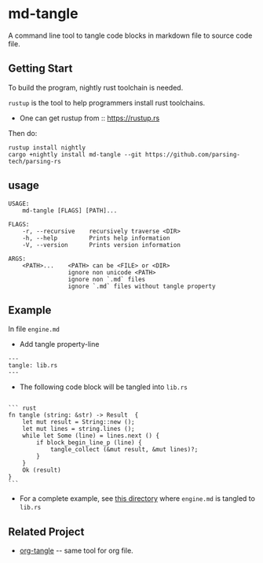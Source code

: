 # md-tangle

A command line tool to tangle code blocks in markdown file to source code file.

## Getting Start

To build the program, nightly rust toolchain is needed.

`rustup` is the tool to help programmers install rust toolchains.
- One can get rustup from :: https://rustup.rs

Then do:

```
rustup install nightly
cargo +nightly install md-tangle --git https://github.com/parsing-tech/parsing-rs
```

## usage

```
USAGE:
    md-tangle [FLAGS] [PATH]...

FLAGS:
    -r, --recursive    recursively traverse <DIR>
    -h, --help         Prints help information
    -V, --version      Prints version information

ARGS:
    <PATH>...    <PATH> can be <FILE> or <DIR>
                 ignore non unicode <PATH>
                 ignore non `.md` files
                 ignore `.md` files without tangle property

```

## Example

In file `engine.md`

- Add tangle property-line

```
---
tangle: lib.rs
---
```

- The following code block will be tangled into `lib.rs`

<pre><code>
``` rust
fn tangle (string: &str) -> Result <String, TangleError> {
    let mut result = String::new ();
    let mut lines = string.lines ();
    while let Some (line) = lines.next () {
        if block_begin_line_p (line) {
            tangle_collect (&mut result, &mut lines)?;
        }
    }
    Ok (result)
}
```
</code></pre>

- For a complete example,
  see [this directory](https://github.com/parsing-tech/parsing-rs/tree/master/md-tangle-engine/src)
  where `engine.md` is tangled to `lib.rs`

## Related Project

- [org-tangle](https://github.com/parsing-tech/parsing-rs/tree/master/org-tangle) -- same tool for org file.
